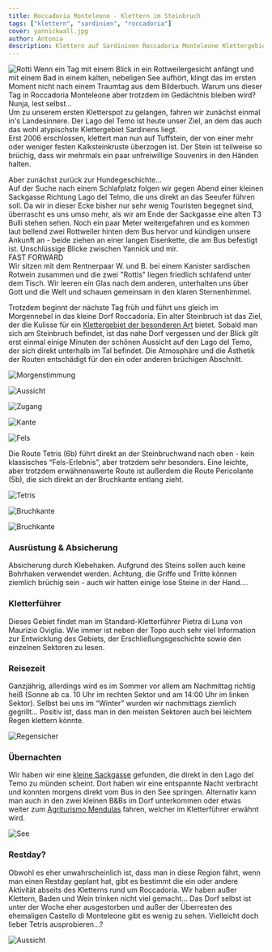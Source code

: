 ```yaml
---
title: Roccadoria Monteleone - Klettern im Steinbruch
tags: ["klettern", "sardinien", "roccadoria"]
cover: yannickwall.jpg
author: Antonia
description: Klettern auf Sardininen Roccadoria Monteleone Klettergebiet im Steinbruch 
---
```


![Rotti](./rotti.jpg)
Wenn ein Tag mit einem Blick in ein Rottweilergesicht anfängt und mit einem Bad in einem kalten, nebeligen See aufhört, klingt das im ersten Moment nicht nach einem Traumtag aus dem Bilderbuch. Warum uns dieser Tag in Roccadoria Monteleone aber trotzdem im Gedächtnis bleiben wird? Nunja, lest selbst...
<br/>
Um zu unserem ersten Kletterspot zu gelangen, fahren wir zunächst einmal in's Landesinnere. Der Lago del Temo ist heute unser Ziel, an dem das auch das wohl atypischste Klettergebiet Sardinens liegt. <br/>
Erst 2006 erschlossen, klettert man nun auf Tuffstein, der von einer mehr oder weniger festen Kalksteinkruste überzogen ist. Der Stein ist teilweise so brüchig, dass wir mehrmals ein paar unfreiwillige Souvenirs in den Händen halten.

Aber zunächst zurück zur Hundegeschichte...<br/>
Auf der Suche nach einem Schlafplatz folgen wir gegen Abend einer kleinen Sackgasse Richtung Lago del Telmo, die uns direkt an das Seeufer führen soll. Da wir in dieser Ecke bisher nur sehr wenig Touristen begegnet sind, überrascht es uns umso mehr, als wir am Ende der Sackgasse eine alten T3 Bulli stehen sehen.
Noch ein paar Meter weitergefahren und es kommen laut bellend zwei Rottweiler hinten dem Bus hervor und kündigen unsere Ankunft an - beide ziehen an einer langen Eisenkette, die am Bus befestigt ist. Unschlüssige Blicke zwischen Yannick und mir. <br/>FAST FORWARD <br/> Wir sitzen mit dem Rentnerpaar W. und B. bei einem Kanister sardischen Rotwein zusammen und die zwei "Rottis" liegen friedlich schlafend unter dem Tisch. Wir leeren ein Glas nach dem anderen, unterhalten uns über Gott und die Welt und schauen gemeinsam in den klaren Sternenhimmel.

Trotzdem beginnt der nächste Tag früh und führt uns gleich im Morgennebel in das kleine Dorf Roccadoria. Ein alter Steinbruch ist das Ziel, der die Kulisse für ein [Klettergebiet der besonderen Art](https://goo.gl/maps/sU5eDi4ZzqugyRfx5/) bietet. Sobald man sich am Steinbruch befindet, ist das nahe Dorf vergessen und der Blick gilt erst einmal einige Minuten der schönen Aussicht auf den Lago del Temo, der sich direkt unterhalb im Tal befindet.
Die Atmosphäre und die Ästhetik der Routen entschädigt für den ein oder anderen brüchigen Abschnitt. 

![Morgenstimmung](./steinbruch.jpg)

![Aussicht](./aussichtnebel.jpg)

![Zugang](./zugang.jpg)

![Kante](./kante.jpg)

![Fels](./fels.jpg)



Die Route Tetris (6b) führt direkt an der Steinbruchwand nach oben - kein klassisches “Fels-Erlebnis”, aber trotzdem sehr besonders. Eine leichte, aber trotzdem erwähnenswerte Route ist außerdem die Route Pericolante (5b), die sich direkt an der Bruchkante entlang zieht.

![Tetris](./yannickwall.jpg)

![Bruchkante](./yannickkante.jpg)

![Bruchkante](./bruchkante.jpg)


### Ausrüstung & Absicherung
Absicherung durch Klebehaken. Aufgrund des Steins sollen auch keine Bohrhaken verwendet werden. Achtung, die Griffe und Tritte können ziemlich brüchig sein - auch wir hatten einige lose Steine in der Hand….

### Kletterführer
Dieses Gebiet findet man im Standard-Kletterführer Pietra di Luna von Maurizio Oviglia. Wie immer ist neben der Topo auch sehr viel Information zur Entwicklung des Gebiets, der Erschließungsgeschichte sowie den einzelnen Sektoren zu lesen.

### Reisezeit
Ganzjährig, allerdings wird es im Sommer vor allem am Nachmittag richtig heiß (Sonne ab ca. 10 Uhr im rechten Sektor und am 14:00 Uhr im linken Sektor). Selbst bei uns im “Winter” wurden wir nachmittags ziemlich gegrillt…
Positiv ist, dass man in den meisten Sektoren auch bei leichtem Regen klettern könnte.

![Regensicher](./regen.jpg)

### Übernachten
Wir haben wir eine [kleine Sackgasse](https://goo.gl/maps/XiLRKxbJXctB42FX7/) gefunden, die direkt in den Lago del Temo zu münden scheint. Dort haben wir eine entspannte Nacht verbracht und konnten morgens direkt vom Bus in den See springen. 
Alternativ kann man auch in den zwei kleinen B&Bs im Dorf unterkommen oder etwas weiter zum [Agriturismo Mendulas](https://www.mendulas.it/) fahren, welcher im Kletterführer erwähnt wird.


![See](./baden.jpg)

### Restday?
Obwohl es eher unwahrscheinlich ist, dass man in diese Region fährt, wenn man einen Restday geplant hat, gibt es bestimmt die ein oder andere Aktivität abseits des Kletterns rund um Roccadoria. Wir haben außer Klettern, Baden und Wein trinken nicht viel gemacht... Das Dorf selbst ist unter der Woche eher ausgestorben und außer der Überresten des ehemaligen Castello di Monteleone gibt es wenig zu sehen. Vielleicht doch lieber Tetris ausprobieren...?

![Aussicht](./aussichtsonne.jpg)


